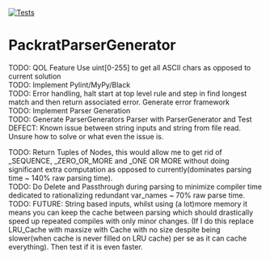 [![Tests](https://github.com/TimMeiwald/PackratParserGenerator/actions/workflows/PackratParserGenerator.yml/badge.svg)](https://github.com/TimMeiwald/PackratParserGenerator/actions/workflows/PackratParserGenerator.yml)
# PackratParserGenerator
TODO: QOL Feature Use uint[0-255] to get all ASCII chars as opposed to current solution           
TODO: Implement Pylint/MyPy/Black      
TODO: Error handling, halt start at top level rule and step in find longest match and then return associated error. Generate error framework    
TODO: Implement Parser Generation    
TODO: Generate ParserGenerators Parser with ParserGenerator and Test    
DEFECT: Known issue between string inputs and string from file read. Unsure how to solve or what even the issue is.     


TODO: Return Tuples of Nodes, this would allow me to get rid of _SEQUENCE, _ZERO_OR_MORE and _ONE OR MORE without doing significant extra computation as opposed to currently(dominates parsing time ~ 140% raw parsing time).      
TODO: Do Delete and Passthrough during parsing to minimize compiler time dedicated to rationalizing 
redundant var_names ~ 70% raw parse time.       
TODO: FUTURE: String based inputs, whilst using (a lot)more memory it means you can keep the cache between parsing which should drastically speed up repeated compiles with only minor changes. (If I do this replace LRU_Cache with maxsize with Cache with no size despite being slower(when cache is never filled on LRU cache) per se as it can cache everything). Then test if it is even faster.            